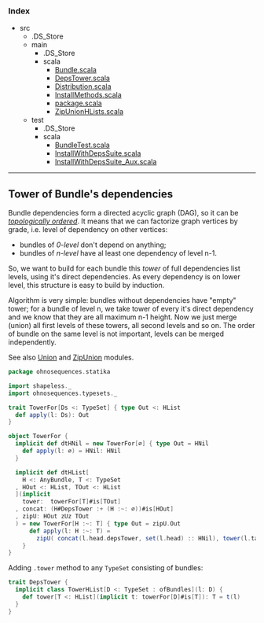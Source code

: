 ### Index

+ src
  + .DS_Store
  + main
    + .DS_Store
    + scala
      + [Bundle.scala](Bundle.md)
      + [DepsTower.scala](DepsTower.md)
      + [Distribution.scala](Distribution.md)
      + [InstallMethods.scala](InstallMethods.md)
      + [package.scala](package.md)
      + [ZipUnionHLists.scala](ZipUnionHLists.md)
  + test
    + .DS_Store
    + scala
      + [BundleTest.scala](../../test/scala/BundleTest.md)
      + [InstallWithDepsSuite.scala](../../test/scala/InstallWithDepsSuite.md)
      + [InstallWithDepsSuite_Aux.scala](../../test/scala/InstallWithDepsSuite_Aux.md)

------

## Tower of Bundle's dependencies

Bundle dependencies form a directed acyclic graph (DAG), so it can be [_topologically
ordered_](http://en.wikipedia.org/wiki/Topological_sorting). It means that we can factorize graph
vertices by grade, i.e. level of dependency on other vertices:
- bundles of _0-level_ don't depend on anything;
- bundles of _n-level_ have al least one dependency of level n-1.

So, we want to build for each bundle this _tower_ of full dependencies list levels, using it's
direct dependencies. As every dependency is on lower level, this structure is easy to build by
induction.

Algorithm is very simple: bundles without dependencies have "empty" tower; for a bundle of level n,
we take tower of every it's direct dependency and we know that they are all maximum n-1 height.
Now we just merge (union) all first levels of these towers, all second levels and so on.
The order of bundle on the same level is not important, levels can be merged independently.

See also [Union](shapeless/sets/Union.md) and [ZipUnion](shapeless/ZipUnion.md) modules.


```scala
package ohnosequences.statika

import shapeless._
import ohnosequences.typesets._

trait TowerFor[Ds <: TypeSet] { type Out <: HList
  def apply(l: Ds): Out
}

object TowerFor {
  implicit def dtHNil = new TowerFor[∅] { type Out = HNil
    def apply(l: ∅) = HNil: HNil
  }

  implicit def dtHList[
    H <: AnyBundle, T <: TypeSet
  , HOut <: HList, TOut <: HList
  ](implicit 
    tower:  towerFor[T]#is[TOut]
  , concat: (H#DepsTower :+ (H :~: ∅))#is[HOut] 
  , zipU: HOut zUz TOut
  ) = new TowerFor[H :~: T] { type Out = zipU.Out
      def apply(l: H :~: T) = 
        zipU( concat(l.head.depsTower, set(l.head) :: HNil), tower(l.tail) )
    }
}
```

Adding `.tower` method to any `TypeSet` consisting of bundles:

```scala
trait DepsTower {
  implicit class TowerHList[D <: TypeSet : ofBundles](l: D) {
    def tower[T <: HList](implicit t: towerFor[D]#is[T]): T = t(l)
  }
}

```

